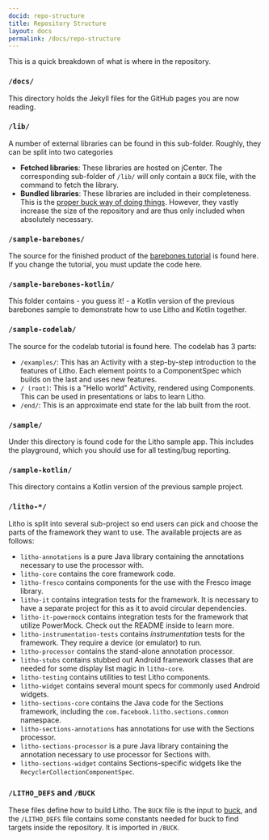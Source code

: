 ```yaml
---
docid: repo-structure
title: Repository Structure
layout: docs
permalink: /docs/repo-structure
---
```


This is a quick breakdown of what is where in the repository.

### `/docs/`

This directory holds the Jekyll files for the GitHub pages you are now reading.

### `/lib/`

A number of external libraries can be found in this sub-folder.  Roughly, they can be split into two categories

 * **Fetched libraries**:  These libraries are hosted on jCenter.  The corresponding sub-folder of `/lib/` will only contain a `BUCK` file, with the command to fetch the library.
 * **Bundled libraries**:  These libraries are included in their completeness.  This is the [proper buck way of doing things](https://buckbuild.com/command/fetch).  However, they vastly increase the size of the repository and are thus only included when absolutely necessary.

### `/sample-barebones/`

The source for the finished product of the [barebones tutorial](/docs/tutorial) is found here.  If you change the tutorial, you must update the code here.

### `/sample-barebones-kotlin/`

This folder contains - you guess it! - a Kotlin version of the previous barebones sample to demonstrate how to use Litho and Kotlin together.

### `/sample-codelab/`

The source for the codelab tutorial is found here. The codelab has 3 parts:
* `/examples/`: This has an Activity with a step-by-step introduction to the features of Litho. Each element points to a ComponentSpec which builds on the last and uses new features.
* `/ (root)`: This is a "Hello world" Activity, rendered using Components. This can be used in presentations or labs to learn Litho.
* `/end/`: This is an approximate end state for the lab built from the root.

### `/sample/`

Under this directory is found code for the Litho sample app.  This includes the playground, which you should use for all testing/bug reporting.

### `/sample-kotlin/`

This directory contains a Kotlin version of the previous sample project.

### `/litho-*/`

Litho is split into several sub-project so end users can pick and choose the
parts of the framework they want to use. The available projects are as follows:

 * `litho-annotations` is a pure Java library containing the annotations necessary to use the processor with.
 * `litho-core` contains the core framework code.
 * `litho-fresco` contains components for the use with the Fresco image library.
 * `litho-it` contains integration tests for the framework. It is necessary to have a separate project for this as it to avoid circular dependencies.
 * `litho-it-powermock` contains integration tests for the framework that utilize PowerMock. Check out the README inside to learn more.
 * `litho-instrumentation-tests` contains *instrumentation* tests for the framework. They require a device (or emulator) to run.
 * `litho-processor` contains the stand-alone annotation processor.
 * `litho-stubs` contains stubbed out Android framework classes that are needed for some display list magic in `litho-core`.
 * `litho-testing` contains utilities to test Litho components.
 * `litho-widget` contains several mount specs for commonly used Android widgets.
 * `litho-sections-core` contains the Java code for the Sections framework,
    including the `com.facebook.litho.sections.common` namespace.
 * `litho-sections-annotations` has annotations for use with the Sections
    processor.
 * `litho-sections-processor` is a pure Java library containing the annotation necessary to use processor for Sections with.
 * `litho-sections-widget` contains Sections-specific widgets like the
   `RecyclerCollectionComponentSpec`.

### `/LITHO_DEFS` and `/BUCK`

These files define how to build Litho.  The `BUCK` file is the input to [buck](https://buckbuild.com), and the `/LITHO_DEFS` file contains some constants needed for buck to find targets inside the repository.  It is imported in `/BUCK`.

